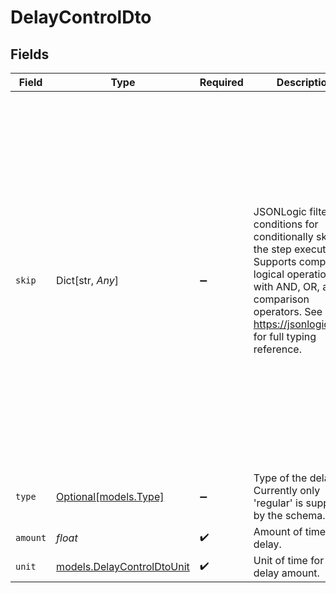 # DelayControlDto


## Fields

| Field                                                                                                                                                                                                        | Type                                                                                                                                                                                                         | Required                                                                                                                                                                                                     | Description                                                                                                                                                                                                  | Example                                                                                                                                                                                                      |
| ------------------------------------------------------------------------------------------------------------------------------------------------------------------------------------------------------------ | ------------------------------------------------------------------------------------------------------------------------------------------------------------------------------------------------------------ | ------------------------------------------------------------------------------------------------------------------------------------------------------------------------------------------------------------ | ------------------------------------------------------------------------------------------------------------------------------------------------------------------------------------------------------------ | ------------------------------------------------------------------------------------------------------------------------------------------------------------------------------------------------------------ |
| `skip`                                                                                                                                                                                                       | Dict[str, *Any*]                                                                                                                                                                                             | :heavy_minus_sign:                                                                                                                                                                                           | JSONLogic filter conditions for conditionally skipping the step execution. Supports complex logical operations with AND, OR, and comparison operators. See https://jsonlogic.com/ for full typing reference. | {<br/>"and": [<br/>{<br/>"==": [<br/>{<br/>"var": "payload.tier"<br/>},<br/>"pro"<br/>]<br/>},<br/>{<br/>"==": [<br/>{<br/>"var": "subscriber.data.role"<br/>},<br/>"admin"<br/>]<br/>},<br/>{<br/>"\u003e": [<br/>{<br/>"var": "payload.amount"<br/>},<br/>"4"<br/>]<br/>}<br/>]<br/>} |
| `type`                                                                                                                                                                                                       | [Optional[models.Type]](../models/type.md)                                                                                                                                                                   | :heavy_minus_sign:                                                                                                                                                                                           | Type of the delay. Currently only 'regular' is supported by the schema.                                                                                                                                      |                                                                                                                                                                                                              |
| `amount`                                                                                                                                                                                                     | *float*                                                                                                                                                                                                      | :heavy_check_mark:                                                                                                                                                                                           | Amount of time to delay.                                                                                                                                                                                     |                                                                                                                                                                                                              |
| `unit`                                                                                                                                                                                                       | [models.DelayControlDtoUnit](../models/delaycontroldtounit.md)                                                                                                                                               | :heavy_check_mark:                                                                                                                                                                                           | Unit of time for the delay amount.                                                                                                                                                                           |                                                                                                                                                                                                              |